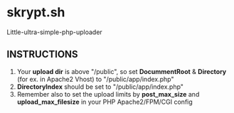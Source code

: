 # skrypt.sh
Little-ultra-simple-php-uploader

## INSTRUCTIONS
1. Your <b>upload dir</b> is above "/public", so set <b>DocummentRoot</b> & <b>Directory</b> (for ex. in Apache2 Vhost) to "/public/app/index.php"
2. <b>DirectoryIndex</b> should be set to "/public/app/index.php"
3. Remember also to set the upload limits by <b>post_max_size</b> and <b>upload_max_filesize</b> in your PHP Apache2/FPM/CGI config
